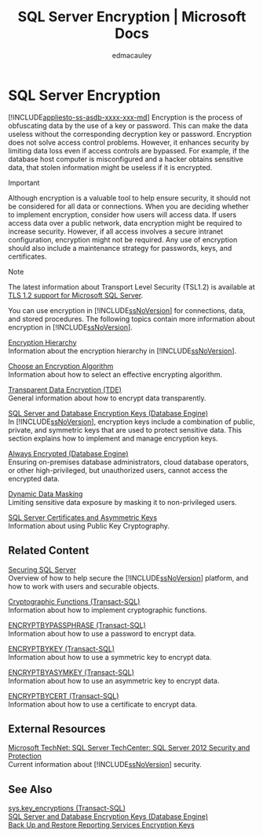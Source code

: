 ﻿---
title: "SQL Server Encryption | Microsoft Docs"
ms.custom: ""
ms.date: "05/15/2017"
ms.prod: sql
ms.prod_service: "database-engine, sql-database"
ms.component: "security"
ms.reviewer: ""
ms.suite: "sql"
ms.technology: 
  - "database-engine"
ms.tgt_pltfrm: ""
ms.topic: conceptual
helpviewer_keywords: 
  - "encryption [SQL Server], about encryption"
  - "security [SQL Server], encryption"
  - "cryptography [SQL Server], about cryptography"
ms.assetid: ead0150e-4943-4ad5-84c8-36f85c7278f4
caps.latest.revision: 21
author: "edmacauley"
ms.author: "edmaca"
manager: craigg
monikerRange: "= azuresqldb-current || >= sql-server-2016 || = sqlallproducts-allversions"
---
# SQL Server Encryption
[!INCLUDE[appliesto-ss-asdb-xxxx-xxx-md](../../../includes/appliesto-ss-asdb-xxxx-xxx-md.md)]
  Encryption is the process of obfuscating data by the use of a key or password. This can make the data useless without the corresponding decryption key or password. Encryption does not solve access control problems. However, it enhances security by limiting data loss even if access controls are bypassed. For example, if the database host computer is misconfigured and a hacker obtains sensitive data, that stolen information might be useless if it is encrypted.  
  

> [!IMPORTANT]  
>  Although encryption is a valuable tool to help ensure security, it should not be considered for all data or connections. When you are deciding whether to implement encryption, consider how users will access data. If users access data over a public network, data encryption might be required to increase security. However, if all access involves a secure intranet configuration, encryption might not be required. Any use of encryption should also include a maintenance strategy for passwords, keys, and certificates.  
  
> [!NOTE]  
>  The latest information about Transport Level Security (TSL1.2) is available at [TLS 1.2 support for Microsoft SQL Server](https://support.microsoft.com/kb/3135244).  

You can use encryption in [!INCLUDE[ssNoVersion](../../../includes/ssnoversion-md.md)] for connections, data, and stored procedures. The following topics contain more information about encryption in [!INCLUDE[ssNoVersion](../../../includes/ssnoversion-md.md)].  

 [Encryption Hierarchy](../../../relational-databases/security/encryption/encryption-hierarchy.md)  
 Information about the encryption hierarchy in [!INCLUDE[ssNoVersion](../../../includes/ssnoversion-md.md)].  
  
 [Choose an Encryption Algorithm](../../../relational-databases/security/encryption/choose-an-encryption-algorithm.md)  
 Information about how to select an effective encrypting algorithm.  
  
 [Transparent Data Encryption &#40;TDE&#41;](../../../relational-databases/security/encryption/transparent-data-encryption.md)  
 General information about how to encrypt data transparently.  
  
 [SQL Server and Database Encryption Keys &#40;Database Engine&#41;](../../../relational-databases/security/encryption/sql-server-and-database-encryption-keys-database-engine.md)  
 In [!INCLUDE[ssNoVersion](../../../includes/ssnoversion-md.md)], encryption keys include a combination of public, private, and symmetric keys that are used to protect sensitive data. This section explains how to implement and manage encryption keys.  
  
 [Always Encrypted &#40;Database Engine&#41;](../../../relational-databases/security/encryption/always-encrypted-database-engine.md)  
 Ensuring on-premises database administrators, cloud database operators, or other high-privileged, but unauthorized users, cannot access the encrypted data.  
  
 [Dynamic Data Masking](../../../relational-databases/security/dynamic-data-masking.md)  
 Limiting sensitive data exposure by masking it to non-privileged users.  
  
 [SQL Server Certificates and Asymmetric Keys](../../../relational-databases/security/sql-server-certificates-and-asymmetric-keys.md)  
 Information about using Public Key Cryptography.  
  
## Related Content  
 [Securing SQL Server](../../../relational-databases/security/securing-sql-server.md)  
 Overview of how to help secure the [!INCLUDE[ssNoVersion](../../../includes/ssnoversion-md.md)] platform, and how to work with users and securable objects.  
  
 [Cryptographic Functions &#40;Transact-SQL&#41;](../../../t-sql/functions/cryptographic-functions-transact-sql.md)  
 Information about how to implement cryptographic functions.  
  
 [ENCRYPTBYPASSPHRASE &#40;Transact-SQL&#41;](../../../t-sql/functions/encryptbypassphrase-transact-sql.md)  
 Information about how to use a password to encrypt data.  
  
 [ENCRYPTBYKEY &#40;Transact-SQL&#41;](../../../t-sql/functions/encryptbykey-transact-sql.md)  
 Information about how to use a symmetric key to encrypt data.  
  
 [ENCRYPTBYASYMKEY &#40;Transact-SQL&#41;](../../../t-sql/functions/encryptbyasymkey-transact-sql.md)  
 Information about how to use an asymmetric key to encrypt data.  
  
 [ENCRYPTBYCERT &#40;Transact-SQL&#41;](../../../t-sql/functions/encryptbycert-transact-sql.md)  
 Information about how to use a certificate to encrypt data.  
  
## External Resources  
 [Microsoft TechNet: SQL Server TechCenter: SQL Server 2012 Security and Protection](http://download.microsoft.com/download/8/F/A/8FABACD7-803E-40FC-ADF8-355E7D218F4C/SQL_Server_2012_Security_Best_Practice_Whitepaper_Apr2012.docx)  
 Current information about [!INCLUDE[ssNoVersion](../../../includes/ssnoversion-md.md)] security.  
  
## See Also  
 [sys.key_encryptions &#40;Transact-SQL&#41;](../../../relational-databases/system-catalog-views/sys-key-encryptions-transact-sql.md)   
 [SQL Server and Database Encryption Keys &#40;Database Engine&#41;](../../../relational-databases/security/encryption/sql-server-and-database-encryption-keys-database-engine.md)   
 [Back Up and Restore Reporting Services Encryption Keys](../../../reporting-services/install-windows/ssrs-encryption-keys-back-up-and-restore-encryption-keys.md)  
  
  
